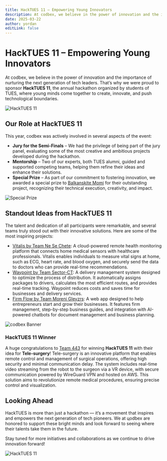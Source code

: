 ```yaml
---
title: HackTUES 11 – Empowering Young Innovators
description: At codbex, we believe in the power of innovation and the importance of nurturing the next generation of tech leaders. That’s why we were proud to sponsor HackTUES 11 the annual hackathon organized by students of TUES
date: 2025-03-22
author: yordan
editLink: false
---
```


# HackTUES 11 – Empowering Young Innovators

At codbex, we believe in the power of innovation and the importance of nurturing the next generation of tech leaders. That’s why we were proud to sponsor **HackTUES 11**, the annual hackathon organized by students of TUES, where young minds come together to create, innovate, and push technological boundaries.

![HackTUES 11](/images/2025-03-22-hacktues-11-empowering-young-innovators/hacktues11-hall.jpg)

## Our Role at HackTUES 11

This year, codbex was actively involved in several aspects of the event:

- **Jury for the Semi-Finals** – We had the privilege of being part of the jury panel, evaluating some of the most creative and ambitious projects developed during the hackathon.
- **Mentorship** – Two of our experts, both TUES alumni, guided and supported competing teams, helping them refine their ideas and enhance their solutions.
- **Special Prize** – As part of our commitment to fostering innovation, we awarded a special prize to [Balkanskite Momi](https://github.com/Maycheto/Balkanskite_momi) for their outstanding project, recognizing their technical execution, creativity, and impact.

![Special Prize](/images/2025-03-22-hacktues-11-empowering-young-innovators/special-prize.jpg)

## Standout Ideas from HackTUES 11

The talent and dedication of all participants were remarkable, and several teams truly stood out with their innovative solutions. Here are some of the most inspiring projects:

- [Vitalis by Team Ne Se Chete](https://github.com/Ne-Se-Chete/vitalis-hacktues-2025): A cloud-powered remote health monitoring platform that connects home medical sensors with healthcare professionals. Vitalis enables individuals to measure vital signs at home, such as ECG, heart rate, and blood oxygen, and securely send the data to doctors who can provide real-time recommendations.
- [Waypoint by Team Sector-CT](https://github.com/SectorCT/WayPoint): A delivery management system designed to optimize the process of distribution. It automatically assigns packages to drivers, calculates the most efficient routes, and provides real-time tracking. Waypoint reduces costs and saves time for businesses and delivery services.
- [Firm Flow by Team Moreni Gleyzrs](https://github.com/AlehandroDjadjev/FirmFlow): A web app designed to help entrepreneurs start and grow their businesses. It features firm management, step-by-step business guides, and integration with AI-powered chatbots for document management and business planning.

![codbex Banner](/images/2025-03-22-hacktues-11-empowering-young-innovators/codbex-banner.jpg)

### HackTUES 11 Winner

A huge congratulations to [Team 443](https://github.com/dimitarNzhelev/surgery-robot) for winning **HackTUES 11** with their idea for **Tele-surgery**! Tele-surgery is an innovative platform that enables remote control and management of surgical operations, offering high security and minimal communication delay. The system includes real-time video streaming from the robot to the surgeon via a VR device, with secure communication powered by WireGuard VPN and hosted on AWS. This solution aims to revolutionize remote medical procedures, ensuring precise control and visualization.

## Looking Ahead

HackTUES is more than just a hackathon — it’s a movement that inspires and empowers the next generation of tech pioneers. We at цodbex are honored to support these bright minds and look forward to seeing where their talents take them in the future.

Stay tuned for more initiatives and collaborations as we continue to drive innovation forward!

![HackTUES 11](/images/2025-03-22-hacktues-11-empowering-young-innovators/hacktues11.jpg)
